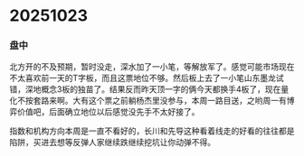 # 20251023

### 盘中

北方开的不及预期，暂时没走，深水加了一小笔，等解放军了。感觉可能市场现在不太喜欢前一天的T字板，而且这票地位不够。然后板上去了一小笔山东墨龙试错，深地概念3板的独苗了。结果反而昨天顶一字的俩今天都换手4板了，现在量化不按套路来啊。大有这个票之前躺杨杰里没参与，本周一路目送，之哟周一有博弈价值吧，后面确立地位以后感觉没先手不太好接了。

指数和机构方向本周是一直不看好的，长川和先导这种看着线走的好看的往往都是陷阱，买进去想等反弹人家继续跌继续挖坑让你动弹不得。
